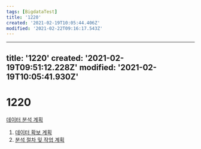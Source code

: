 ```yaml
---
tags: [BigdataTest]
title: '1220'
created: '2021-02-19T10:05:44.406Z'
modified: '2021-02-22T09:16:17.543Z'
---
```


---
title: '1220'
created: '2021-02-19T09:51:12.228Z'
modified: '2021-02-19T10:05:41.930Z'
---

# 1220
[데이터 분석 계획](./1200DataAnaylizePlan.md)
1. [데이터 확보 계획](./1221.md)
2. [분석 절차 및 작업 계획](./1222.md)
